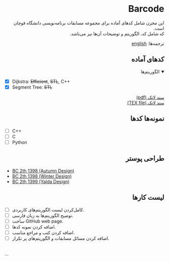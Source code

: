 <div dir="rtl">

# Barcode
این مخزن شامل‌ کد‌های آماده برای مجموعه مسابقات برنامه‌نویسی دانشگاه قوچان است.<br>
که شامل کد، الگوریتم و توضیحات آن‌ها نیز می‌باشد.

ترجمه‌ها: 
[english](./README.md)

## کد‌های آماده
<details open>
<summary> الگوریتم‌ها </summary>
<div dir="ltr">

- [x] Dijkstra: ~~Efficient~~, ~~STL~~, C++
- [x] Segment Tree: ~~STL~~

</div>
</details>

[سند لاتک (pdf)](Cheat%20Sheet/Main%20Document/Barcode.pdf)<br>
[سند لاتک (TEX file)](Cheat%20Sheet/Main%20Document/Barcode.pdf)

## نمونه‌ها کد‌ها
<div dir="ltr">

- [ ] C++
- [ ] C
- [ ] Python

</div>

## طراحی پوستر
<div dir="ltr">

- [BC 2th 1398 (Autumn Design)](Extera/Poster/Barcode%20Poster%20(Autumn%20Design%201398))
- [BC 2th 1398 (Winter Design)](Extera/Poster/Barcode%20Poster%20(Autumn%20Design%201398))
- [BC 2th 1399 (Yalda Design)](Extera/Poster/Barcode%20Poster%20(Yalda%20Design%201399))

</div>

## لیست کار‌ها
<div dir="ltr">

- [ ] کامل‌کردن لیست الگوریتم‌های کاربردی.
- [ ] توضیح الگوریتم‌ها به زبان فارسی.
- [ ] ساخت GitHub web page.
- [ ] اضافه کردن نمونه کد‌ها.
- [ ] اضافه کردن کتب و  مراجع مناسب.
- [ ] اضافه کردن مسائل مسابقات و الگوریتم‌های پر تکرار.
<br>
...
</div>
</div>